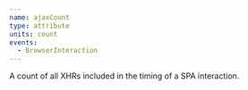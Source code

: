 ```yaml
---
name: ajaxCount
type: attribute
units: count
events:
  - BrowserInteraction
---
```


A count of all XHRs included in the timing of a SPA interaction.